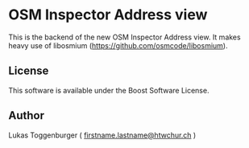 # OSM Inspector Address view

This is the backend of the new OSM Inspector Address view. It makes heavy use of libosmium (https://github.com/osmcode/libosmium).


## License

This software is available under the Boost Software License.


## Author

Lukas Toggenburger ( firstname.lastname@htwchur.ch )


